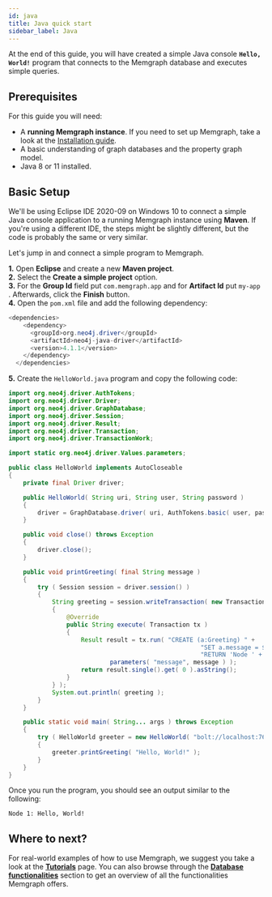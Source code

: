 ```yaml
---
id: java
title: Java quick start
sidebar_label: Java
---
```


At the end of this guide, you will have created a simple Java console **`Hello,
World!`** program that connects to the Memgraph database and executes simple
queries.

## Prerequisites

For this guide you will need:
* A **running Memgraph instance**. If you need to set up Memgraph, take a look
  at the [Installation guide](/installation/overview.md).
* A basic understanding of graph databases and the property graph model.
* Java 8 or 11 installed.

## Basic Setup

We'll be using Eclipse IDE 2020-09 on Windows 10 to connect a simple Java
console application to a running Memgraph instance using **Maven**. If you're
using a different IDE, the steps might be slightly different, but the code is
probably the same or very similar.<br />

Let's jump in and connect a simple program to Memgraph.

**1.** Open **Eclipse** and create a new **Maven project**.<br /> **2.** Select
the **Create a simple project** option.<br /> **3.** For the **Group Id** field
put `com.memgraph.app` and for **Artifact Id** put `my-app` . Afterwards, click
the **Finish** button.<br /> **4.** Open the `pom.xml` file and add the
following dependency:

```java
<dependencies>
    <dependency>
      <groupId>org.neo4j.driver</groupId>
      <artifactId>neo4j-java-driver</artifactId>
      <version>4.1.1</version>
    </dependency>
  </dependencies>
```

**5.** Create the `HelloWorld.java` program and copy the following code:

```java
import org.neo4j.driver.AuthTokens;
import org.neo4j.driver.Driver;
import org.neo4j.driver.GraphDatabase;
import org.neo4j.driver.Session;
import org.neo4j.driver.Result;
import org.neo4j.driver.Transaction;
import org.neo4j.driver.TransactionWork;

import static org.neo4j.driver.Values.parameters;

public class HelloWorld implements AutoCloseable
{
    private final Driver driver;

    public HelloWorld( String uri, String user, String password )
    {
        driver = GraphDatabase.driver( uri, AuthTokens.basic( user, password ) );
    }

    public void close() throws Exception
    {
        driver.close();
    }

    public void printGreeting( final String message )
    {
        try ( Session session = driver.session() )
        {
            String greeting = session.writeTransaction( new TransactionWork<String>()
            {
                @Override
                public String execute( Transaction tx )
                {
                    Result result = tx.run( "CREATE (a:Greeting) " +
                                                     "SET a.message = $message " +
                                                     "RETURN 'Node ' + id(a) + ': ' + a.message",
                            parameters( "message", message ) );
                    return result.single().get( 0 ).asString();
                }
            } );
            System.out.println( greeting );
        }
    }

    public static void main( String... args ) throws Exception
    {
        try ( HelloWorld greeter = new HelloWorld( "bolt://localhost:7687", "", "" ) )
        {
            greeter.printGreeting( "Hello, World!" );
        }
    }
}
```

Once you run the program, you should see an output similar to the following:

```
Node 1: Hello, World!
```

## Where to next?

For real-world examples of how to use Memgraph, we suggest you take a look at
the **[Tutorials](/tutorials/overview.md)** page. You can also browse through
the **[Database functionalities](/database-functionalities/overview.md)**
section to get an overview of all the functionalities Memgraph offers.
